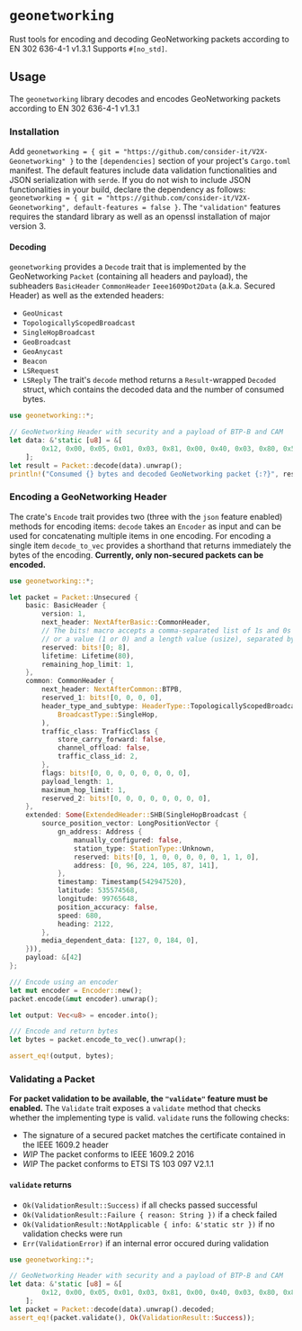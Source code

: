 # `geonetworking`
Rust tools for encoding and decoding GeoNetworking packets according to EN 302 636-4-1 v1.3.1
Supports `#[no_std]`.

## Usage
The `geonetworking` library decodes and encodes GeoNetworking packets according to EN 302 636-4-1 v1.3.1

### Installation
Add `geonetworking = { git = "https://github.com/consider-it/V2X-Geonetworking" }` to the `[dependencies]` section of your project's `Cargo.toml` manifest. The default features include data validation functionalities and JSON serialization with `serde`. If you do not wish to include JSON functionalities in your build, declare the dependency as follows: `geonetworking = { git = "https://github.com/consider-it/V2X-Geonetworking", default-features = false }`. The `"validation"` features requires the standard library as well as an openssl installation of major version 3.

#### Decoding
`geonetworking` provides a `Decode` trait that is implemented by the GeoNetworking `Packet` (containing all headers and payload), the subheaders `BasicHeader` `CommonHeader` `Ieee1609Dot2Data` (a.k.a. Secured Header) as well as the extended headers:
 - `GeoUnicast`
 - `TopologicallyScopedBroadcast`
 - `SingleHopBroadcast`
 - `GeoBroadcast`
 - `GeoAnycast`
 - `Beacon`
 - `LSRequest`
 - `LSReply`
 The trait's `decode` method returns a `Result`-wrapped `Decoded` struct, which contains the decoded data and the number of consumed bytes.
```rust
use geonetworking::*;

// GeoNetworking Header with security and a payload of BTP-B and CAM
let data: &'static [u8] = &[
        0x12, 0x00, 0x05, 0x01, 0x03, 0x81, 0x00, 0x40, 0x03, 0x80, 0x5f, 0x20, 0x50, 0x02, 0x80, 0x00, 0x3b, 0x01, 0x00, 0x14, 0x00, 0x1e, 0x0d, 0xdf, 0x3f, 0x5b, 0x7d, 0xa0, 0xcd, 0xf2, 0x54, 0x1c, 0x81, 0x28, 0xaf, 0x07, 0xc5, 0xdd, 0xa5, 0x80, 0x04, 0x09, 0xf6, 0x00, 0x00, 0x00, 0x00, 0x07, 0xd1, 0x00, 0x00, 0x02, 0x02, 0xdf, 0x3f, 0x5b, 0x7d, 0xf2, 0x54, 0x40, 0x5a, 0x44, 0xc2, 0x35, 0xee, 0x61, 0xf5, 0xf4, 0xa2, 0x06, 0x20, 0x60, 0x00, 0x47, 0xbe, 0x50, 0x48, 0x9f, 0x7f, 0xa0, 0x02, 0x1c, 0xbf, 0xe9, 0xea, 0x83, 0x33, 0xff, 0x01, 0xff, 0xfa, 0x00, 0x28, 0x33, 0x00, 0x00, 0x1b, 0xfb, 0xc2, 0xff, 0x94, 0x36, 0x60, 0x7f, 0xff, 0x00, 0xc0, 0x01, 0x24, 0x00, 0x02, 0x34, 0xf4, 0x24, 0x7b, 0xf3, 0x0c, 0x02, 0x05, 0x80, 0x05, 0x01, 0x01, 0x7c, 0xe7, 0xf9, 0x81, 0x01, 0x01, 0x80, 0x03, 0x00, 0x80, 0x5d, 0x5d, 0xcb, 0xee, 0xfb, 0xe7, 0xd2, 0x2d, 0x30, 0x83, 0x00, 0x00, 0x00, 0x00, 0x00, 0x24, 0xbd, 0x2d, 0x05, 0x86, 0x00, 0x01, 0xe0, 0x01, 0x07, 0x80, 0x01, 0x24, 0x81, 0x04, 0x03, 0x01, 0xff, 0xfc, 0x80, 0x01, 0x25, 0x81, 0x05, 0x04, 0x01, 0xff, 0xff, 0xff, 0x80, 0x01, 0x8c, 0x81, 0x05, 0x04, 0x02, 0xff, 0xff, 0xe0, 0x00, 0x01, 0x8d, 0x80, 0x02, 0x02, 0x7e, 0x81, 0x02, 0x01, 0x01, 0x80, 0x02, 0x02, 0x7f, 0x81, 0x02, 0x01, 0x01, 0x00, 0x02, 0x03, 0xff, 0x80, 0x80, 0x82, 0xde, 0xa0, 0x8e, 0xa8, 0xe8, 0x3e, 0x46, 0x24, 0x4a, 0x8f, 0x98, 0xa1, 0xdf, 0x15, 0x1e, 0x93, 0x8d, 0x26, 0x39, 0xac, 0xda, 0xa4, 0x10, 0x80, 0x48, 0x80, 0xaa, 0x36, 0x2e, 0x85, 0x5d, 0xad, 0x81, 0x83, 0x5b, 0xd8, 0x00, 0xfc, 0xe3, 0x7f, 0x70, 0x70, 0xdf, 0xf5, 0x90, 0x27, 0xa3, 0x9d, 0x19, 0xae, 0x8d, 0xe9, 0x60, 0x76, 0x12, 0xcb, 0xb2, 0x30, 0x9a, 0xf5, 0xfe, 0x89, 0x43, 0x30, 0x08, 0x02, 0x8e, 0x29, 0x4f, 0xf7, 0xef, 0xae, 0xca, 0xbf, 0x82, 0x4c, 0xab, 0x93, 0x27, 0x04, 0xcb, 0x98, 0x20, 0x80, 0xf3, 0x42, 0x90, 0x0c, 0x1f, 0xda, 0x11, 0xf6, 0xda, 0x43, 0x40, 0x05, 0xed, 0x85, 0x80, 0x82, 0x36, 0x99, 0x42, 0xdc, 0x48, 0x8d, 0xe7, 0x2f, 0x81, 0xeb, 0x82, 0x3b, 0xf9, 0x3d, 0xbd, 0xa1, 0xad, 0xb6, 0x37, 0x4b, 0xcd, 0x3d, 0x41, 0x69, 0x07, 0x33, 0x50, 0xc2, 0x6b, 0x72, 0x8b, 0xbe, 0x37, 0x47, 0x18, 0x35, 0x4a, 0x6f, 0xf6, 0xc1, 0x93, 0x6b, 0x25, 0x59, 0x94, 0xb9, 0x13, 0x49, 0xd2, 0x47, 0x5f, 0x73, 0x61, 0x97, 0x8b, 0xd7, 0x93, 0x21, 0x57, 0x37, 0x53, 0xc1, 0x4d, 0x36, 
    ];
let result = Packet::decode(data).unwrap();
println!("Consumed {} bytes and decoded GeoNetworking packet {:?}", result.bytes_consumed, result.decoded);
```

### Encoding a GeoNetworking Header
The crate's `Encode` trait provides two (three with the `json` feature enabled) methods for encoding items:
`decode` takes an `Encoder` as input and can be used for concatenating multiple items in one encoding.
For encoding a single item `decode_to_vec` provides a shorthand that returns immediately the bytes of the encoding.
**Currently, only non-secured packets can be encoded.**
```rust
use geonetworking::*;

let packet = Packet::Unsecured {
    basic: BasicHeader {
        version: 1,
        next_header: NextAfterBasic::CommonHeader,
        // The bits! macro accepts a comma-separated list of 1s and 0s (see below)
        // or a value (1 or 0) and a length value (usize), separated by a semicolon
        reserved: bits![0; 8],
        lifetime: Lifetime(80),
        remaining_hop_limit: 1,
    },
    common: CommonHeader {
        next_header: NextAfterCommon::BTPB,
        reserved_1: bits![0, 0, 0, 0],
        header_type_and_subtype: HeaderType::TopologicallyScopedBroadcast(
            BroadcastType::SingleHop,
        ),
        traffic_class: TrafficClass {
            store_carry_forward: false,
            channel_offload: false,
            traffic_class_id: 2,
        },
        flags: bits![0, 0, 0, 0, 0, 0, 0, 0],
        payload_length: 1,
        maximum_hop_limit: 1,
        reserved_2: bits![0, 0, 0, 0, 0, 0, 0, 0],
    },
    extended: Some(ExtendedHeader::SHB(SingleHopBroadcast {
        source_position_vector: LongPositionVector {
            gn_address: Address {
                manually_configured: false,
                station_type: StationType::Unknown,
                reserved: bits![0, 1, 0, 0, 0, 0, 0, 1, 1, 0],
                address: [0, 96, 224, 105, 87, 141],
            },
            timestamp: Timestamp(542947520),
            latitude: 535574568,
            longitude: 99765648,
            position_accuracy: false,
            speed: 680,
            heading: 2122,
        },
        media_dependent_data: [127, 0, 184, 0],
    })),
    payload: &[42]
};

/// Encode using an encoder
let mut encoder = Encoder::new();
packet.encode(&mut encoder).unwrap();

let output: Vec<u8> = encoder.into();

/// Encode and return bytes
let bytes = packet.encode_to_vec().unwrap();

assert_eq!(output, bytes);
```

### Validating a Packet
**For packet validation to be available, the `"validate"` feature must be enabled.**
The `Validate` trait exposes a `validate` method that checks whether the implementing type is valid.
`validate` runs the following checks:
- The signature of a secured packet matches the certificate contained in the IEEE 1609.2 header
- *WIP* The packet conforms to IEEE 1609.2 2016
- *WIP* The packet conforms to ETSI TS 103 097 V2.1.1
#### `validate` returns
- `Ok(ValidationResult::Success)` if all checks passed successful
- `Ok(ValidationResult::Failure { reason: String })` if a check failed
- `Ok(ValidationResult::NotApplicable { info: &'static str })` if no validation checks were run
- `Err(ValidationError)` if an internal error occured during validation

```rust
use geonetworking::*;

// GeoNetworking Header with security and a payload of BTP-B and CAM
let data: &'static [u8] = &[
        0x12, 0x00, 0x05, 0x01, 0x03, 0x81, 0x00, 0x40, 0x03, 0x80, 0x81, 0xbd, 0x20, 0x50, 0x02, 0x80, 0x00, 0x99, 0x01, 0x00, 0x14, 0x00, 0xca, 0xb0, 0xa5, 0x28, 0x3d, 0x0a, 0x2c, 0xd5, 0x54, 0xcf, 0x1c, 0x7f, 0x37, 0xa3, 0x07, 0xc6, 0xb6, 0x44, 0x82, 0xcc, 0x0b, 0xbf, 0x00, 0x00, 0x00, 0x00, 0x07, 0xd1, 0x00, 0x00, 0x02, 0x02, 0xa5, 0x28, 0x3d, 0x0a, 0x54, 0xcf, 0x40, 0x5a, 0x44, 0x84, 0x14, 0x6e, 0x62, 0x11, 0x08, 0x80, 0xb8, 0x0b, 0x80, 0x00, 0x47, 0xa7, 0xce, 0x48, 0xbb, 0xf1, 0x01, 0x54, 0x08, 0x82, 0x98, 0x8a, 0x8f, 0x34, 0x12, 0x62, 0x01, 0x0a, 0x00, 0x28, 0x73, 0x00, 0x00, 0xcb, 0xff, 0x7d, 0x00, 0x54, 0x31, 0x92, 0x00, 0x09, 0xdf, 0xbf, 0xd8, 0x26, 0x75, 0x8f, 0x10, 0x07, 0x7f, 0x00, 0x1d, 0x40, 0x10, 0x4c, 0x69, 0x80, 0x95, 0xf7, 0xf5, 0xc6, 0x06, 0x5c, 0x64, 0x14, 0x06, 0x2b, 0xbf, 0x80, 0x70, 0x4b, 0x3b, 0x1e, 0xc0, 0x08, 0x1d, 0xfb, 0xf6, 0x82, 0x70, 0x98, 0xf1, 0x00, 0x31, 0xef, 0xe0, 0x1c, 0x13, 0x6c, 0xc7, 0x88, 0x01, 0x67, 0x7e, 0xfd, 0x60, 0x9e, 0x86, 0x3b, 0x00, 0x0b, 0x3b, 0xf8, 0xcb, 0x04, 0x7e, 0xb1, 0xc4, 0x00, 0x4f, 0xdf, 0xc5, 0xa8, 0x23, 0xdd, 0x8e, 0x20, 0x02, 0x7e, 0xfe, 0x2c, 0x41, 0x1c, 0xec, 0x67, 0x00, 0x13, 0xf7, 0xef, 0xa6, 0x09, 0xce, 0x63, 0x60, 0x00, 0xb3, 0x40, 0x01, 0x24, 0x00, 0x02, 0x3a, 0xff, 0x21, 0x55, 0xe9, 0x67, 0x81, 0x01, 0x01, 0x80, 0x03, 0x00, 0x80, 0x5d, 0x5d, 0xcb, 0xee, 0xfb, 0xe7, 0xd2, 0x2d, 0x30, 0x83, 0x00, 0x00, 0x00, 0x00, 0x00, 0x25, 0x47, 0x9a, 0x85, 0x86, 0x00, 0x01, 0xe0, 0x01, 0x07, 0x80, 0x01, 0x24, 0x81, 0x04, 0x03, 0x01, 0xff, 0xfc, 0x80, 0x01, 0x25, 0x81, 0x05, 0x04, 0x01, 0xff, 0xff, 0xff, 0x80, 0x01, 0x8c, 0x81, 0x05, 0x04, 0x02, 0xff, 0xff, 0xe0, 0x00, 0x01, 0x8d, 0x80, 0x02, 0x02, 0x7e, 0x81, 0x02, 0x01, 0x01, 0x80, 0x02, 0x02, 0x7f, 0x81, 0x02, 0x01, 0x01, 0x00, 0x02, 0x03, 0xff, 0x80, 0x80, 0x83, 0x84, 0x16, 0x11, 0x01, 0xf5, 0x8b, 0x0a, 0x44, 0x8d, 0xb0, 0x60, 0x45, 0x96, 0x21, 0xec, 0x8b, 0xaf, 0xf0, 0xb2, 0x35, 0xd3, 0x5d, 0xc5, 0xe0, 0xd9, 0x7b, 0x3e, 0xee, 0x12, 0xc1, 0x5e, 0xe7, 0x81, 0x80, 0x9c, 0x28, 0x35, 0xd1, 0xd5, 0x7e, 0x28, 0x92, 0xd9, 0xb8, 0x66, 0x75, 0xd8, 0x0a, 0x4b, 0x75, 0x7c, 0x55, 0x49, 0x8f, 0x58, 0x41, 0xf0, 0xc5, 0xca, 0xe7, 0x7a, 0x4d, 0xd4, 0xc3, 0x4a, 0x74, 0x7c, 0x0a, 0x34, 0xd8, 0x2b, 0x5f, 0x28, 0x35, 0xde, 0xc9, 0x9e, 0x39, 0x45, 0x59, 0xde, 0x3d, 0x5e, 0x40, 0x43, 0x0a, 0x5c, 0x7a, 0x7e, 0x6e, 0x26, 0x06, 0x36, 0x9b, 0x6a, 0x96, 0xb1, 0x2c, 0x80, 0x83, 0xf6, 0xd4, 0x0f, 0x37, 0x94, 0xf1, 0x02, 0xf3, 0x37, 0xe2, 0xa8, 0xb7, 0x2a, 0x82, 0xf9, 0xca, 0xe8, 0xf6, 0x7f, 0x9f, 0x32, 0xf4, 0xe4, 0x61, 0x22, 0x43, 0x95, 0x6a, 0xab, 0x81, 0x6b, 0x92, 0x71, 0x39, 0x11, 0xd7, 0xb6, 0xe2, 0x93, 0x6f, 0xc4, 0xef, 0x79, 0x2e, 0x41, 0x55, 0x02, 0x58, 0x0f, 0x4e, 0xf5, 0xca, 0x4c, 0x12, 0x6d, 0xd9, 0x76, 0x7f, 0xab, 0x9c, 0x87, 0xd7, 0x36, 0xa5,
    ];
let packet = Packet::decode(data).unwrap().decoded;
assert_eq!(packet.validate(), Ok(ValidationResult::Success));
```
